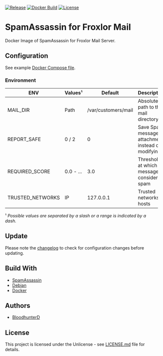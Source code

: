 [![Release](https://img.shields.io/github/v/release/bloodhunterd/froxlor-mail-spamassassin-docker?include_prereleases&style=for-the-badge)](https://github.com/bloodhunterd/froxlor-mail-spamassassin-docker/releases)
[![Docker Build](https://img.shields.io/docker/cloud/build/bloodhunterd/froxlor-mail-spamassassin?style=for-the-badge)](https://hub.docker.com/r/bloodhunterd/froxlor-mail-spamassassin)
[![License](https://img.shields.io/github/license/bloodhunterd/froxlor-mail-spamassassin-docker?style=for-the-badge)](https://github.com/bloodhunterd/froxlor-mail-spamassassin-docker/blob/master/LICENSE)

# SpamAssassin for Froxlor Mail

Docker Image of SpamAssassin for Froxlor Mail Server.

## Configuration

See example [Docker Compose file](https://github.com/bloodhunterd/froxlor-mail-spamassassin-docker/blob/master/docker-compose.yml).

### Environment

| ENV | Values¹ | Default | Description
|--- |--- |--- | ---
| MAIL_DIR | Path | /var/customers/mail | Absolute path to the mail directory
| REPORT_SAFE | 0 / 2 | 0 | Save Spam message as attachment instead of modifying
| REQUIRED_SCORE | 0.0 - ... | 3.0 | Threshold at which a message is considered spam
| TRUSTED_NETWORKS | IP | 127.0.0.1 | Trusted networks or hosts

¹ *Possible values are separated by a slash or a range is indicated by a dash.*

## Update

Please note the [changelog](https://github.com/bloodhunterd/froxlor-mail-spamassassin-docker/blob/master/CHANGELOG.md) to check for configuration changes before updating.

## Build With

* [SpamAssassin](https://spamassassin.apache.org/)
* [Debian](https://www.debian.org/)
* [Docker](https://www.docker.com/)

## Authors

* [BloodhunterD](https://github.com/bloodhunterd)

## License

This project is licensed under the Unlicense - see [LICENSE.md](https://github.com/bloodhunterd/froxlor-mail-spamassassin-docker/blob/master/LICENSE) file for details.
